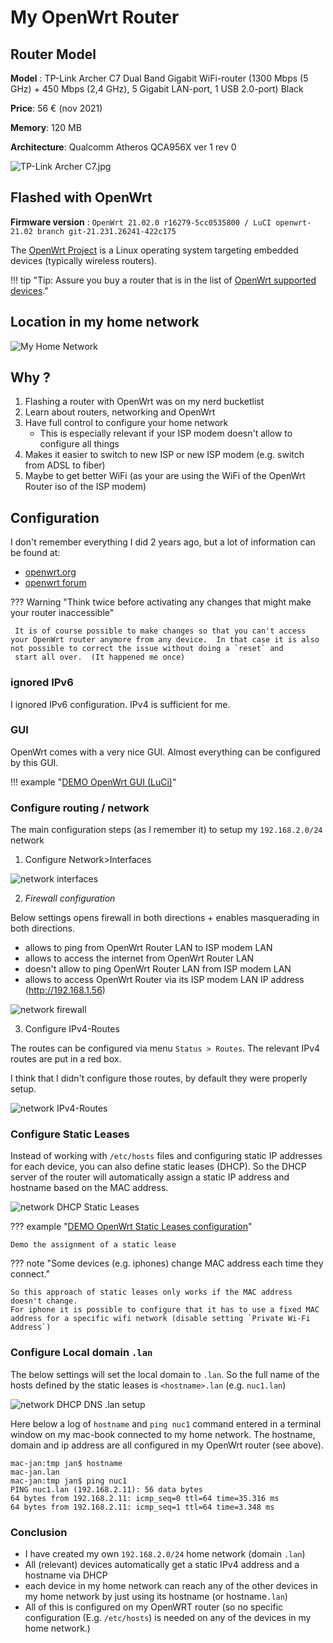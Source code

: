 # My OpenWrt Router

## Router Model

**Model** : TP-Link Archer C7 Dual Band Gigabit WiFi-router (1300 Mbps (5 GHz) + 450 Mbps (2,4 GHz), 5 Gigabit LAN-port, 1 USB 2.0-port) Black

**Price**: 56 € (nov 2021)

**Memory**: 120 MB

**Architecture**: Qualcomm Atheros QCA956X ver 1 rev 0

![TP-Link Archer C7.jpg](./TP-Link_Archer_C7.jpg)

## Flashed with OpenWrt

**Firmware version** : `OpenWrt 21.02.0 r16279-5cc0535800 / LuCI openwrt-21.02 branch git-21.231.26241-422c175`

The [OpenWrt Project](https://openwrt.org/) is a Linux operating system targeting embedded devices (typically wireless routers).

!!! tip "Tip: Assure you buy a router that is in the list of [OpenWrt supported devices](https://openwrt.org/supported_devices)."

## Location in my home network

![My Home Network](./network.drawio.png)

## Why ?

1. Flashing a router with OpenWrt was on my nerd bucketlist
2. Learn about routers, networking and OpenWrt
3. Have full control to configure your home network
    * This is especially relevant if your ISP modem doesn't allow to configure all things
4. Makes it easier to switch to new ISP or new ISP modem (e.g. switch from ADSL to fiber)
4. Maybe to get better WiFi  (as your are using the WiFi of the OpenWrt Router iso of the ISP modem)

## Configuration

I don't remember everything I did 2 years ago, but a lot of information can be found at:

* [openwrt.org](https://openwrt.org/)
* [openwrt forum](https://forum.openwrt.org/)

??? Warning "Think twice before activating any changes that might make your router inaccessible"

     It is of course possible to make changes so that you can't access your OpenWrt router anymore from any device.  In that case it is also not possible to correct the issue without doing a `reset` and
     start all over.  (It happened me once)

### ignored IPv6

I ignored IPv6 configuration.
IPv4 is sufficient for me.

### GUI

OpenWrt comes with a very nice GUI.
Almost everything can be configured by this GUI.

!!! example "[DEMO OpenWrt GUI (LuCi)](http://archer7.lan)"

### Configure routing / network

The main configuration steps (as I remember it) to setup my `192.168.2.0/24` network

1. Configure Network>Interfaces

![network interfaces](./archer7_network_interfaces.png)

2. *Firewall configuration*

Below settings opens firewall in both directions + enables masquerading in both directions.

* allows to ping from OpenWrt Router LAN to ISP modem LAN
* allows to access the internet from OpenWrt Router LAN
* doesn't allow to ping OpenWrt Router LAN from ISP modem LAN
* allows to access OpenWrt Router via its ISP modem LAN IP address (http://192.168.1.56)

![network firewall](./archer7_network_firewall.png)

3. Configure IPv4-Routes

The routes can be configured via menu `Status > Routes`.  The relevant IPv4 routes are put in a red box.

I think that I didn't configure those routes, by default they were properly setup.

![network IPv4-Routes](./archer7_network_ipv4_routes.png)

### Configure Static Leases

Instead of working with `/etc/hosts` files and configuring static IP addresses for each device, you can also define static leases (DHCP).  So the DHCP server of the router will automatically assign a static IP address and hostname based on the MAC address.

![network DHCP Static Leases](./archer7_network_static_leases.png)

??? example "[DEMO OpenWrt Static Leases configuration](http://archer7.lan)"

    Demo the assignment of a static lease

??? note "Some devices (e.g. iphones) change MAC address each time they connect."

    So this approach of static leases only works if the MAC address doesn't change.
    For iphone it is possible to configure that it has to use a fixed MAC address for a specific wifi network (disable setting `Private Wi-Fi Address`)

### Configure Local domain `.lan`

The below settings will set the local domain to `.lan`.  So the full name of the hosts defined by the static leases is `<hostname>.lan` (e.g. `nuc1.lan`)

![network DHCP DNS .lan setup](./archer7_network_dhcp_dns.png)

Here below a log of `hostname` and `ping nuc1` command entered in a terminal window on my mac-book connected to my home network.  The hostname, domain and ip address are all configured in my OpenWrt router (see above).

```
mac-jan:tmp jan$ hostname
mac-jan.lan
mac-jan:tmp jan$ ping nuc1
PING nuc1.lan (192.168.2.11): 56 data bytes
64 bytes from 192.168.2.11: icmp_seq=0 ttl=64 time=35.316 ms
64 bytes from 192.168.2.11: icmp_seq=1 ttl=64 time=3.348 ms
```

### Conclusion

* I have created my own `192.168.2.0/24` home network (domain `.lan`)
* All (relevant) devices automatically get a static IPv4 address and a hostname via DHCP
* each device in my home network can reach any of the other devices in my home network by just using its hostname (or hostname`.lan`)
* All of this is configured on my OpenWRT router (so no specific configuration (E.g. `/etc/hosts`) is needed on any of the devices in my home network.)

